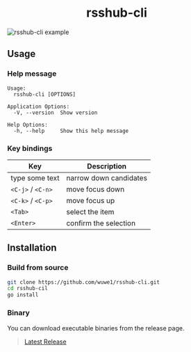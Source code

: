 <div align="center"><h1>rsshub-cli</h1></div>

![rsshub-cli example](https://user-images.githubusercontent.com/22995158/148104493-c38c3b6e-11b8-4d46-9c96-15644c2ca6e4.gif)
## Usage 
### Help message
```
Usage:
  rsshub-cli [OPTIONS]

Application Options:
  -V, --version  Show version

Help Options:
  -h, --help     Show this help message
```

### Key bindings

| Key               | Description            |
| ----------------- | ---------------------- |
| type some text    | narrow down candidates |
| `<C-j>` / `<C-n>` | move focus down        |
| `<C-k>` / `<C-p>` | move focus up          |
| `<Tab>`           | select the item        |
| `<Enter>`         | confirm the selection  |


## Installation

### Build from source

```bash
git clone https://github.com/wuwe1/rsshub-cli.git
cd rsshub-cil
go install
```

### Binary

You can download executable binaries from the release page.

> [Latest Release](https://github.com/wuwe1/rsshub-cli/releases/latest)

